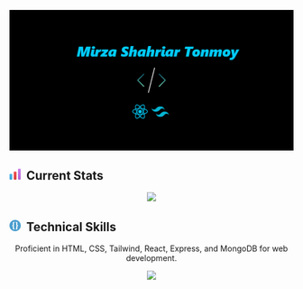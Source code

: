 

![The San Juan Mountains are beautiful!](cover.png)

## <img style="margin-right:10px" src="stats1.png" width="20" height="20">Current Stats
<p align="center">
  <a href="https://git.io/streak-stats">
    <img src="https://github-readme-streak-stats.herokuapp.com?user=Shahriar-Tonmoy&theme=react&hide_border=true&border_radius=10.7&card_width=505" />
  </a>
</p>

## <img style="margin-right:10px" src="tech.png" width="20" height="20">Technical Skills
<P align="center">Proficient in HTML, CSS, Tailwind, React, Express, and MongoDB for web development. </P>

<p align="center"> 
  <a href="https://skillicons.dev">
    <img src="https://skillicons.dev/icons?i=react,js,html,css,tailwind,express,mongo" />
  </a>
</p>








<!-- **Shahriar-Tonmoy/Shahriar-Tonmoy** is a ✨ _special_ ✨ repository because its `README.md` (this file) appears on your GitHub profile. -->

<!-- ## Current Overview


- 🌱 I’m currently learning Ne
- 👯 I’m looking to collaborate on ...
- 🤔 I’m looking for help with ...
- 💬 Ask me about ...
- 📫 How to reach me: ...
- 😄 Pronouns: ...
- ⚡ Fun fact: ... -->


